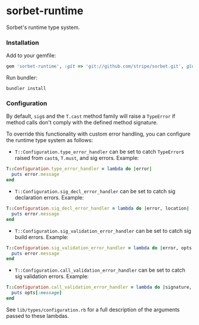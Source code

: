 # sorbet-runtime

Sorbet's runtime type system.

### Installation

Add to your gemfile:
```ruby
gem 'sorbet-runtime', :git => 'git://github.com/stripe/sorbet.git', glob: 'runtime/*.gemspec'
```

Run bundler:
```
bundler install
```

### Configuration

By default, `sig`s and the `T.cast` method family will raise a `TypeError` if method calls don't comply with the defined method signature.

To override this functionality with custom error handling, you can configure the runtime type system as follows:

- `T::Configuration.type_error_handler` can be set to catch `TypeError`s raised from `cast`s, `T.must`, and sig errors. Example:
```ruby
T::Configuration.type_error_handler = lambda do |error|
  puts error.message
end
```

- `T::Configuration.sig_decl_error_handler` can be set to catch sig declaration errors. Example:
```ruby
T::Configuration.sig_decl_error_handler = lambda do |error, location|
  puts error.message
end
```

- `T::Configuration.sig_validation_error_handler` can be set to catch sig build errors. Example:
```ruby
T::Configuration.sig_validation_error_handler = lambda do |error, opts|
  puts error.message
end
```

- `T::Configuration.call_validation_error_handler` can be set to catch sig validation errors. Example:
```ruby
T::Configuration.call_validation_error_handler = lambda do |signature, opts|
  puts opts[:message]
end
```

See `lib/types/configuration.rb` for a full description of the arguments passed to these lambdas.
